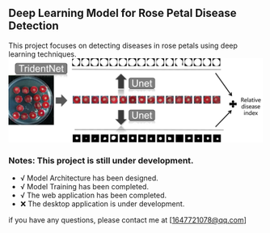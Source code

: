 ## Deep Learning Model for Rose Petal Disease Detection
This project focuses on detecting diseases in rose petals using deep learning techniques.
![Fig. 1: Model Architecture Comprising Three Components](fig.png)

### Notes: This project is still under development.
- √ Model Architecture has been designed.
- √ Model Training has been completed.
- √ The web application has been completed.
- ❌ The desktop application is under development.

if you have any questions, please contact me at [1647721078@qq.com]
